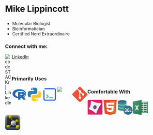 # Mike Lippincott
###  
- Molecular Biologist
- Bioinformatician
- Certified Nerd Extraordinaire

### Connect with me:

<img align="left" alt="codeSTACKr | LinkedIn" width="22px" src="https://cdn.jsdelivr.net/npm/simple-icons@v3/icons/linkedin.svg"/> [LinkedIn](https://www.linkedin.com/in/mlippincott/)

<br />

### Primarily Uses

<img align="left" width="50px" src="Images/R.png" />
<img align="left" width="50px" src="Images/python.svg" />
<img align="left" width="50px" src="Images/Bash.png" />
<img align="left" width="50px" src="https://upload.wikimedia.org/wikipedia/commons/thumb/5/55/FIJI_%28software%29_Logo.svg/1200px-FIJI_%28software%29_Logo.svg.png" />
<img align="left" width="50px" src="Images/Git-Icon-1788C.png" />      
    
### Comfortable With    
    
<img align="left" width="50px" src="Images/710590.png" />
<img align="left" width="50px" src="Images/HTML.png" />
<img align="left" width="50px" src="Images/SQL.png" />
<img align="left" width="50px" src="Images/Excel.png" />
<img align="left" width="50px" src="Images/1200px-PyMOL_logo.svg.png" />



<br />
